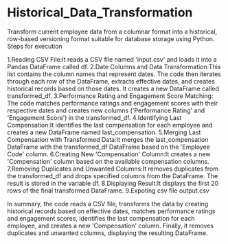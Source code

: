 # Historical_Data_Transformation
Transform current employee data from a columnar format into a historical, row-based versioning format suitable for database storage using Python.
Steps for execution 

1.Reading CSV File:It reads a CSV file named 'input.csv' and loads it into a Pandas DataFrame called df.
2.Date Columns and Data Transformation:This list contains the column names that represent dates. The code then iterates through each row of the DataFrame, extracts effective dates, and creates historical records based on those dates. It creates a new DataFrame called transformed_df.
3.Performance Rating and Engagement Score Matching: The code matches performance ratings and engagement scores with their respective dates and creates new columns ('Performance Rating' and 'Engagement Score') in the transformed_df.
4.Identifying Last Compensation:It identifies the last compensation for each employee and creates a new DataFrame named last_compensation.
5.Merging Last Compensation with Transformed Data:It merges the last_compensation DataFrame with the transformed_df DataFrame based on the 'Employee Code' column.
6.Creating New 'Compensation' Column:It creates a new 'Compensation' column based on the available compensation columns.
7.Removing Duplicates and Unwanted Columns:It removes duplicates from the transformed_df and drops specified columns from the DataFrame. The result is stored in the variable df.
8.Displaying Result:It displays the first 20 rows of the final transformed DataFrame.
9.Expoting csv file output.csv


In summary, the code reads a CSV file, transforms the data by creating historical records based on effective dates, matches performance ratings and engagement scores, identifies the last compensation for each employee, and creates a new 'Compensation' column. Finally, it removes duplicates and unwanted columns, displaying the resulting DataFrame.


